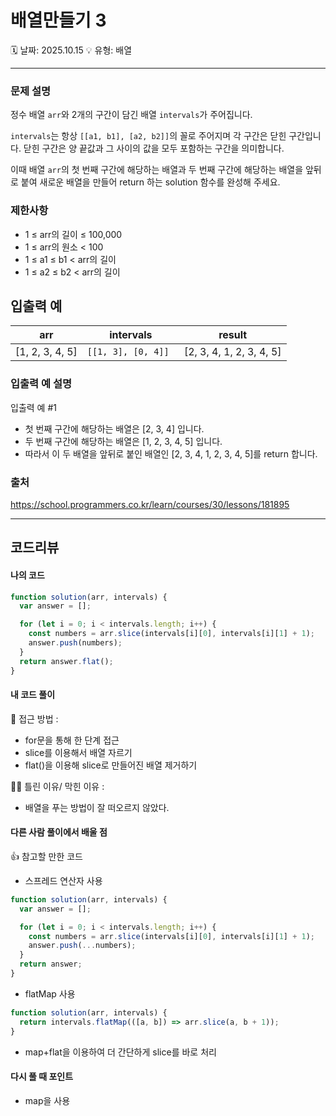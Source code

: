 # 배열만들기 3

🗓️ 날짜: 2025.10.15
💡 유형: 배열

---

### 문제 설명

정수 배열 `arr`와 2개의 구간이 담긴 배열 `intervals`가 주어집니다.

`intervals`는 항상 `[[a1, b1], [a2, b2]]`의 꼴로 주어지며 각 구간은 닫힌 구간입니다. 닫힌 구간은 양 끝값과 그 사이의 값을 모두 포함하는 구간을 의미합니다.

이때 배열 `arr`의 첫 번째 구간에 해당하는 배열과 두 번째 구간에 해당하는 배열을 앞뒤로 붙여 새로운 배열을 만들어 return 하는 solution 함수를 완성해 주세요.

### 제한사항

- 1 ≤ arr의 길이 ≤ 100,000
- 1 ≤ arr의 원소 < 100
- 1 ≤ a1 ≤ b1 < arr의 길이
- 1 ≤ a2 ≤ b2 < arr의 길이

## 입출력 예

| arr             | intervals           | result                   |
| --------------- | ------------------- | ------------------------ |
| [1, 2, 3, 4, 5] | `[[1, 3], [0, 4]] ` | [2, 3, 4, 1, 2, 3, 4, 5] |

### 입출력 예 설명

입출력 예 #1

- 첫 번째 구간에 해당하는 배열은 [2, 3, 4] 입니다.
- 두 번째 구간에 해당하는 배열은 [1, 2, 3, 4, 5] 입니다.
- 따라서 이 두 배열을 앞뒤로 붙인 배열인 [2, 3, 4, 1, 2, 3, 4, 5]를 return 합니다.

### 출처

https://school.programmers.co.kr/learn/courses/30/lessons/181895

---

## 코드리뷰

#### 나의 코드

```javascript
function solution(arr, intervals) {
  var answer = [];

  for (let i = 0; i < intervals.length; i++) {
    const numbers = arr.slice(intervals[i][0], intervals[i][1] + 1);
    answer.push(numbers);
  }
  return answer.flat();
}
```

#### 내 코드 풀이

🤔 접근 방법 :

- for문을 통해 한 단계 접근
- slice를 이용해서 배열 자르기
- flat()을 이용해 slice로 만들어진 배열 제거하기

🤦‍♀️ 틀린 이유/ 막힌 이유 :

- 배열을 푸는 방법이 잘 떠오르지 않았다.

#### 다른 사람 풀이에서 배울 점

👍 참고할 만한 코드

- 스프레드 연산자 사용

```javascript
function solution(arr, intervals) {
  var answer = [];

  for (let i = 0; i < intervals.length; i++) {
    const numbers = arr.slice(intervals[i][0], intervals[i][1] + 1);
    answer.push(...numbers);
  }
  return answer;
}
```

- flatMap 사용

```javascript
function solution(arr, intervals) {
  return intervals.flatMap(([a, b]) => arr.slice(a, b + 1));
}
```

- map+flat을 이용하여 더 간단하게 slice를 바로 처리

#### 다시 풀 때 포인트

- map을 사용
